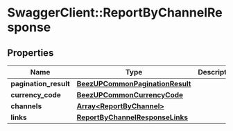 # SwaggerClient::ReportByChannelResponse

## Properties
Name | Type | Description | Notes
------------ | ------------- | ------------- | -------------
**pagination_result** | [**BeezUPCommonPaginationResult**](BeezUPCommonPaginationResult.md) |  | 
**currency_code** | [**BeezUPCommonCurrencyCode**](BeezUPCommonCurrencyCode.md) |  | 
**channels** | [**Array&lt;ReportByChannel&gt;**](ReportByChannel.md) |  | 
**links** | [**ReportByChannelResponseLinks**](ReportByChannelResponseLinks.md) |  | 


